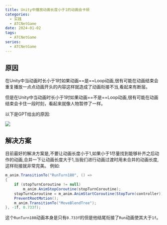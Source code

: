 ```yaml
---
title: Unity中播放动画长度小于1的动画会卡顿
categories:
  - 实践
  - ATCNetGame
date: 2024-01-02
tags:
  - ATCNetGame
series:
  - ATCNetGame
---
```

## 原因
在Unity中当动画时长小于1时如果动画==是==Loop动画,很有可能在动画结束会重复播放一点点动画开头的内容这样就造成了动画衔接不当,看起来有断层。

但是在Unity中当动画时长小于1时如果动画==不是==Loop动画,很有可能在动画结束会卡住一段时刻，看起来就像人物暂停了一样。

以下是GPT给出的原因:

![](/images/posts/Pasted%20image%2020240102142323.png)
## 解决方案
目前最好的解决方案是,不要让动画长度小于1,如果小于1尽量找到能够补齐之后动作的动画,合并一下让动画长度大于1,当我们进行动画过渡时用未合并的动画长度,这样衔接就非常完美。
例如:
```c#
m_anim.TransitionTo("RunTurn180", () =>
{
	if (stopTurnCoroutine != null)
		m_anim.AnimStopCoroutine(stopTurnCoroutine);
	stopTurnCoroutine = m_anim.AnimStartCoroutine(StopTurn(controller));
	PreventRootMotion();
	m_anim.TransitionTo("MoveBlendTree");
}, -1f, 0.733f);
```
这个`RunTurn180`动画本身是只有`0.733f`的但是他结尾衔接了`Run`动画使其大于`1f`。
